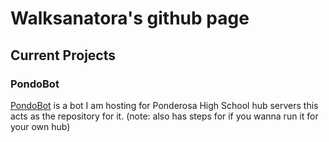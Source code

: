 # Walksanatora's github page


## Current Projects

### PondoBot
[PondoBot](/PondoBot) is a bot I am hosting for Ponderosa High School hub servers this acts as the repository for it. (note: also has steps for if you wanna run it for your own hub)
